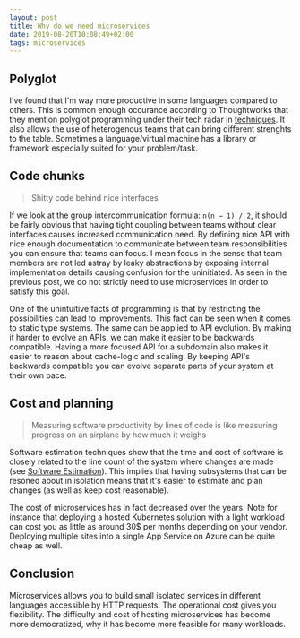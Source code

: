 ```yaml
---
layout: post
title: Why do we need microservices
date: 2019-08-20T10:08:49+02:00
tags: microservices
---
```


## Polyglot

I've found that I'm way more productive in some languages compared to others. This is common enough occurance according to Thoughtworks that they mention polyglot programming under their tech radar in [techniques](https://www.thoughtworks.com/radar/techniques). It also allows the use of heterogenous teams that can bring different strenghts to the table. Sometimes a language/virtual machine has a library or framework especially suited for your problem/task.

## Code chunks

> Shitty code behind nice interfaces

If we look at the group intercommunication formula: `n(n − 1) / 2`, it should be fairly obvious that having tight coupling between teams without clear interfaces causes increased communication need. By defining nice API with nice enough documentation to communicate between team responsibilities you can ensure that teams can focus. I mean focus in the sense that team members are not led astray by leaky abstractions by exposing internal implementation details causing confusion for the uninitiated. As seen in the previous post, we do not strictly need to use microservices in order to satisfy this goal.

One of the unintuitive facts of programming is that by restricting the possibilities can lead to improvements. This fact can be seen when it comes to static type systems. The same can be applied to API evolution. By making it harder to evolve an APIs, we can make it easier to be backwards compatible. Having a more focused API for a subdomain also makes it easier to reason about cache-logic and scaling. By keeping API's backwards compatible you can evolve separate parts of your system at their own pace.

## Cost and planning

> Measuring software productivity by lines of code is like measuring progress on an airplane by how much it weighs

Software estimation techniques show that the time and cost of software is closely related to the line count of the system where changes are made (see [Software Estimation](https://www.goodreads.com/book/show/93891.Software_Estimation)). This implies that having subsystems that can be resoned about in isolation means that it's easier to estimate and plan changes (as well as keep cost reasonable).

The cost of microservices has in fact decreased over the years. Note for instance that deploying a hosted Kubernetes solution with a light workload can cost you as little as around 30$ per months depending on your vendor. Deploying multiple sites into a single App Service on Azure can be quite cheap as well.

## Conclusion

Microservices allows you to build small isolated services in different languages accessible by HTTP requests. The operational cost gives you flexibility. The difficulty and cost of hosting microservices has become more democratized, why it has become more feasible for many workloads.
